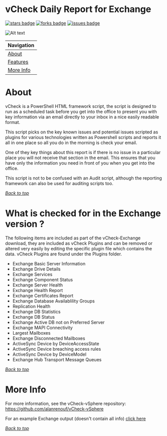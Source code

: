 <a name="Title">

# vCheck Daily Report for Exchange

[![stars badge]][stars]
[![forks badge]][forks]
[![issues badge]][issues]

[stars badge]:https://img.shields.io/github/stars/vCheckReport/vCheck-Exchange.svg
[forks badge]:https://img.shields.io/github/forks/vCheckReport/vCheck-Exchange.svg
[issues badge]:https://img.shields.io/github/issues/vCheckReport/vCheck-Exchange.svg

[stars]:https://github.com/vCheckReport/vCheck-Exchange/stargazers
[forks]:https://github.com/vCheckReport/vCheck-Exchange/network
[issues]:https://github.com/vCheckReport/vCheck-Exchange/issues

![Alt text](https://vcheck.report/samples/vCheck-Exchange_Screenshot.PNG "vCheck Sample")

|Navigation|
|-----------------|
|[About](#About)|
|[Features](#Features)|
|[More Info](#More)|

<a name="About">

# About
vCheck is a PowerShell HTML framework script, the script is designed to run as a scheduled task before you get into the office to present you with key information via an email directly to your inbox in a nice easily readable format. 

This script picks on the key known issues and potential issues scripted as plugins for various technologies written as Powershell scripts and reports it all in one place so all you do in the morning is check your email.

One of they key things about this report is if there is no issue in a particular place you will not receive that section in the email. This ensures that you have only the information you need in front of you when you get into the office.

This script is not to be confused with an Audit script, although the reporting framework can also be used for auditing scripts too. 

[*Back to top*](#Title)
<a name="Features">

# What is checked for in the Exchange version ?
The following items are included as part of the vCheck-Exchange download, they are included as vCheck Plugins and can be removed or altered very easily by editing the specific plugin file which contains the data. vCheck Plugins are found under the Plugins folder.

- Exchange Basic Server Information
- Exchange Drive Details
- Exchange Services
- Exchange Component Status
- Exchange Server Health
- Exchange Health Report
- Exchange Certificates Report
- Exchange Database Availablility Groups
- Replication Health
- Exchange DB Statistics
- Exchange DB Status
- Exchange Active DB not on Preferred Server 
- Exchange MAPI Connectivity
- Largest Mailboxes
- Exchange Disconnected Mailboxes
- ActiveSync Device by DeviceAccessState
- ActiveSync Device breaching access rules
- ActiveSync Device by DeviceModel
- Exchange Hub Transport Message Queues

[*Back to top*](#Title)
<a name="More">

# More Info
For more information, see the vCheck-vSphere repository: https://github.com/alanrenouf/vCheck-vSphere

For an example Exchange output (doesn't contain all info) [click here](https://vcheck.report/samples/vCheck-Exchange_Sample.htm)

[*Back to top*](#Title)
